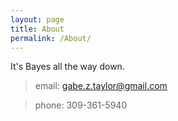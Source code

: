 ```yaml
---
layout: page
title: About
permalink: /About/
---
```


It's Bayes all the way down.

> email: gabe.z.taylor@gmail.com

> phone: 309-361-5940

